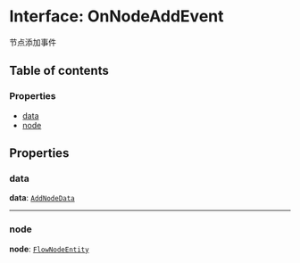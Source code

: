# Interface: OnNodeAddEvent

节点添加事件

## Table of contents

### Properties

* [data](/auto-docs/editor/interfaces/OnNodeAddEvent.md#data)
* [node](/auto-docs/editor/interfaces/OnNodeAddEvent.md#node)

## Properties

### data

**data**: [`AddNodeData`](/auto-docs/editor/types/AddNodeData.md)

***

### node

**node**: [`FlowNodeEntity`](/auto-docs/editor/classes/FlowNodeEntity-1.md)
